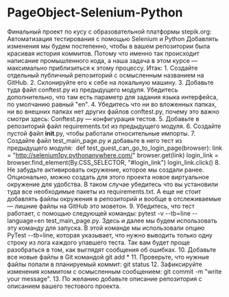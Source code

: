 # PageObject-Selenium-Python
Финальный проект по кусу с образовательной платформы stepik.org: Автоматизация тестирования с помощью Selenium и Python
Добавлять изменения мы будем постепенно, чтобы в вашем репозитории была красивая история коммитов. Потому что именно так происходит написание промышленного кода, а наша задача в этом курсе — максимально приблизиться к этому процессу.
Итак:
    1. Создайте отдельный публичный репозиторий с осмысленным названием на GitHub. 
    2. Склонируйте его к себе на локальную машину. 
    3. Добавьте туда файл conftest.py из предыдущего модуля. Убедитесь дополнительно, что там есть параметр для задания языка интерфейса, по умолчанию равный "en". 
    4. Убедитесь что ни во вложенных папках, ни во внешних папках нет других файлов conftest.py, почему это важно смотри здесь: Conftest.py — конфигурация тестов. 
    5. Добавьте в репозиторий файл requirements.txt из предыдущего модуля.
    6. Создайте пустой файл __init__.py, чтобы работали относительные импорты. 
    7. Создайте файл test_main_page.py и добавьте в него тест из предыдущего модуля:  
       def test_guest_can_go_to_login_page(browser):
           link = "http://selenium1py.pythonanywhere.com/"
           browser.get(link)
           login_link = browser.find_element(By.CSS_SELECTOR, "#login_link")
           login_link.click()
    8. Не забудьте активировать окружение, которое мы создали ранее. Опционально, можно создать для этого проекта новое виртуальное окружение для удобства. В таком случае убедитесь что вы установили туда все необходимые пакеты из requirements.txt. А еще не стоит добавлять файлы окружения в репозиторий и вообще в отслеживаемые — лишние файлы на GitHub это моветон.
    9. Убедитесь, что тест работает, с помощью следующей команды: pytest -v --tb=line --language=en test_main_page.py. Здесь и далее мы будем использовать эту команду для запуска. В этой команде мы использовали опцию PyTest --tb=line, которая указывает, что нужно выводить только одну строку из лога каждого упавшего теста. Так вам будет проще разобраться в том, как выглядят сообщения об ошибках.
    10. Добавьте все новые файлы в Git командой git add * 
    11. Проверьте, что нужные файлы попали в планируемый коммит: git status 
    12. Зафиксируйте изменения коммитом с осмысленным сообщением: git commit -m "write your message". 
    13. По желанию добавьте описание репозитория с описанием вашего тестового проекта. 
